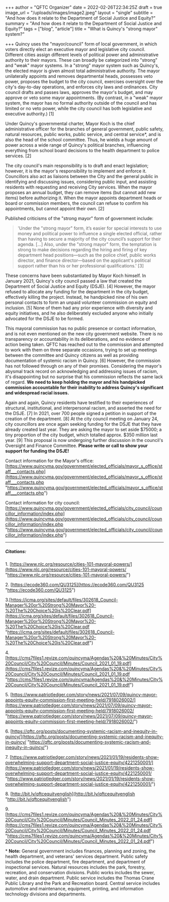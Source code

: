+++
author = "QFTC Organizer"
date = 2022-02-26T22:34:25Z
draft = true
image_url = "/uploads/images/image2.jpeg"
layout = "single"
subtitle = "And how does it relate to the Department of Social Justice and Equity?"
summary = "And how does it relate to the Department of Social Justice and Equity?"
tags = ["blog", "article"]
title = "What is Quincy's \"strong mayor\" system?"

+++
Quincy uses the "mayor/council" form of local government, in which voters directly elect an executive mayor and legislative city council. Different cities assign different levels of political power and administrative authority to their mayors. These can broadly be categorized into "strong" and "weak" mayor systems. In a "strong" mayor system such as Quincy's, the elected mayor is given almost total administrative authority. The mayor unilaterally appoints and removes departmental heads, possesses veto power, proposes the budget to the city council, exercises oversight over the city's day-to-day operations, and enforces city laws and ordinances. City council drafts and passes laws, approves the mayor's budget, and may approve or veto some mayor appointments. (By contrast, in a "weak" mayor system, the mayor has no formal authority outside of the council and has limited or no veto power, while the city council has both legislative and executive authority.) \[1\]

Under Quincy's governmental charter, Mayor Koch is the chief administrative officer for the branches of general government, public safety, natural resources, public works, public service, and central service*, and is also the head of the school committee. Thus, he wields a huge amount of power across a wide range of Quincy's political branches, influencing everything from school board decisions to the health department to police services. \[2\]

The city council's main responsibility is to draft and enact legislation; however, it is the mayor's responsibility to implement and enforce it. Councillors also act as liaisons between the City and the general public in identifying and discussing issues, considering public input, and assisting residents with requesting and receiving City services.  When the mayor proposes an annual budget, they can remove items (but cannot add new items) before authorizing it. When the mayor appoints department heads or board or commission members, the council can refuse to confirm his appointments, but cannot appoint their own. \[2\]

Published criticisms of the "strong mayor" form of government include:

> 'Under the "strong mayor" form, it’s easier for special interests to use money and political power to influence a single elected official, rather than having to secure a majority of the city council’s support for their agenda. \[...\] Also, under the "strong mayor" form, the temptation is strong to make decisions regarding the hiring and firing of key department head positions—such as the police chief, public works director, and finance director—based on the applicant's political support rather than his or her professional qualifications.' \[3\]

These concerns have been substantiated by Mayor Koch himself. In January 2021, Quincy's city council passed a law that created the Department of Social Justice and Equity (DSJE). \[4\] However, the mayor refused to allocate any funding for the department in the city budget, effectively killing the project. Instead, he handpicked nine of his own personal contacts to form an unpaid volunteer commission on equity and inclusion. \[5\] None of them had any prior experience with diversity and equity initiatives, and he also deliberately excluded anyone who initially advocated for the DSJE to be formed.

This mayoral commission has no public presence or contact information, and is not even mentioned on the new city government website. There is no transparency or accountability in its deliberations, and no evidence of action being taken. QFTC has reached out to the commission and attempted to work with them on three separate occasions, trying to set up meetings between the committee and Quincy citizens as well as providing documentation of systemic racism in Quincy. \[6\] However, the commission has not followed through on any of their promises. Considering the mayor's abysmal track record on acknowledging and addressing issues of racism, it's disappointing but no surprise that his commission reflects the same lack of regard. **We need to keep holding the mayor and his handpicked commission accountable for their inability to address Quincy's significant and widespread racial issues.**

Again and again, Quincy residents have testified to their experiences of structural, institutional, and interpersonal racism, and asserted the need for the DSJE. \[7\] In 2021, over 700 people signed a petition in support of the creation of the department. \[8\] At the city council meeting on January 24, city councillors are once again seeking funding for the DSJE that they have already created last year. They are asking the mayor to set aside $75000; a tiny proportion of the city budget, which totalled approx. $350 million last year. \[9\] This proposal is now undergoing further discussion in the council's Oversight and Finance Committee. **Please write or call to show your support for funding the DSJE!**

Contact information for the Mayor's office: [https://www.quincyma.gov/government/elected_officials/mayor_s_office/staff___contacts.php](https://www.quincyma.gov/government/elected_officials/mayor_s_office/staff___contacts.php "https://www.quincyma.gov/government/elected_officials/mayor_s_office/staff___contacts.php")

Contact information for city council: [https://www.quincyma.gov/government/elected_officials/city_council/councillor_information/index.php](https://www.quincyma.gov/government/elected_officials/city_council/councillor_information/index.php "https://www.quincyma.gov/government/elected_officials/city_council/councillor_information/index.php")

***

##### Citations:

1\. [https://www.nlc.org/resource/cities-101-mayoral-powers/](https://www.nlc.org/resource/cities-101-mayoral-powers/ "https://www.nlc.org/resource/cities-101-mayoral-powers/")

2\. [https://ecode360.com/QU3125](https://ecode360.com/QU3125 "https://ecode360.com/QU3125")

3\.[https://icma.org/sites/default/files/302618_Council-Manager%20or%20Strong%20Mayor%20-%20The%20Choice%20is%20Clear.pdf](https://icma.org/sites/default/files/302618_Council-Manager%20or%20Strong%20Mayor%20-%20The%20Choice%20is%20Clear.pdf "https://icma.org/sites/default/files/302618_Council-Manager%20or%20Strong%20Mayor%20-%20The%20Choice%20is%20Clear.pdf")

4\. [https://cms7files1.revize.com/quincyma/Agendas%20&%20Minutes/City%20Council/City%20Council/Minutes/Council_2021_01_19.pdf](https://cms7files1.revize.com/quincyma/Agendas%20&%20Minutes/City%20Council/City%20Council/Minutes/Council_2021_01_19.pdf "https://cms7files1.revize.com/quincyma/Agendas%20&%20Minutes/City%20Council/City%20Council/Minutes/Council_2021_01_19.pdf")

5\. [https://www.patriotledger.com/story/news/2021/07/09/quincy-mayor-appoints-equity-commission-first-meeting-held/7918026002/](https://www.patriotledger.com/story/news/2021/07/09/quincy-mayor-appoints-equity-commission-first-meeting-held/7918026002/ "https://www.patriotledger.com/story/news/2021/07/09/quincy-mayor-appoints-equity-commission-first-meeting-held/7918026002/")

6\. [https://qftc.org/posts/documenting-systemic-racism-and-inequity-in-quincy/](https://qftc.org/posts/documenting-systemic-racism-and-inequity-in-quincy/ "https://qftc.org/posts/documenting-systemic-racism-and-inequity-in-quincy/")

7\. [https://www.patriotledger.com/story/news/2021/01/19/residents-show-overwhelming-support-department-social-justice-equity/4221250001/](https://www.patriotledger.com/story/news/2021/01/19/residents-show-overwhelming-support-department-social-justice-equity/4221250001/ "https://www.patriotledger.com/story/news/2021/01/19/residents-show-overwhelming-support-department-social-justice-equity/4221250001/")

8\.  [http://bit.ly/qftcequityenglish](http://bit.ly/qftcequityenglish "http://bit.ly/qftcequityenglish")

9\. [https://cms7files1.revize.com/quincyma/Agendas%20&%20Minutes/City%20Council/City%20Council/Minutes/Council_Minutes_2022_01_24.pdf](https://cms7files1.revize.com/quincyma/Agendas%20&%20Minutes/City%20Council/City%20Council/Minutes/Council_Minutes_2022_01_24.pdf "https://cms7files1.revize.com/quincyma/Agendas%20&%20Minutes/City%20Council/City%20Council/Minutes/Council_Minutes_2022_01_24.pdf")

\* **Note:** General government includes finances, planning and zoning, the health department, and veterans' services department. Public safety includes the police department, fire department, and department of inspectional services. Natural resources includes the park, forestry, recreation, and conservation divisions. Public works includes the sewer, water, and drain department. Public service includes the Thomas Crane Public Library and the Park and Recreation board. Central service includes automotive and maintenance, equipment, printing, and information technology divisions and departments.

##### 